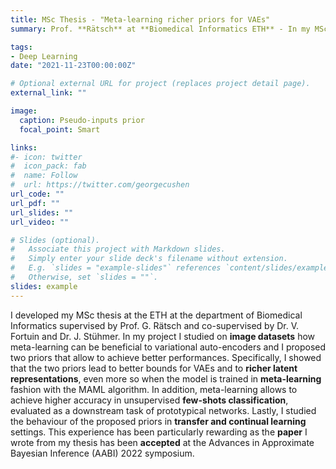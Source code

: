 ```yaml
---
title: MSc Thesis - "Meta-learning richer priors for VAEs"
summary: Prof. **Rätsch** at **Biomedical Informatics ETH** - In my MSc thesis I worked at the interface between **variational auto-encoders** and **meta-learning** with the aim of find better and richer priors.

tags:
- Deep Learning
date: "2021-11-23T00:00:00Z"

# Optional external URL for project (replaces project detail page).
external_link: ""

image:
  caption: Pseudo-inputs prior
  focal_point: Smart

links:
#- icon: twitter
#  icon_pack: fab
#  name: Follow
#  url: https://twitter.com/georgecushen
url_code: ""
url_pdf: ""
url_slides: ""
url_video: ""

# Slides (optional).
#   Associate this project with Markdown slides.
#   Simply enter your slide deck's filename without extension.
#   E.g. `slides = "example-slides"` references `content/slides/example-slides.md`.
#   Otherwise, set `slides = ""`.
slides: example
---
```


I developed my MSc thesis at the ETH at the department of Biomedical Informatics supervised by Prof. G. Rätsch and co-supervised by Dr. V. Fortuin and Dr. J. Stühmer. In my project I studied on **image datasets** how meta-learning can be beneficial to variational auto-encoders and I proposed two priors that allow to achieve better performances. Specifically, I showed that the two priors lead to better bounds for VAEs and to **richer latent representations**, even more so when the model is trained in **meta-learning** fashion with the MAML algorithm. In addition, meta-learning allows to
achieve higher accuracy in unsupervised **few-shots classification**, evaluated as a downstream task of prototypical networks. Lastly, I studied the behaviour of the proposed priors in **transfer and continual learning** settings. This experience has been particularly rewarding as the **paper** I wrote from my thesis has been **accepted** at the Advances in Approximate Bayesian Inference (AABI) 2022 symposium.

